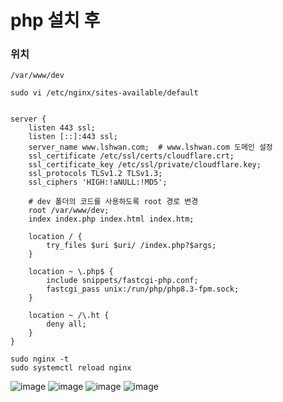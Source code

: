 # php 설치 후

### 위치
```
/var/www/dev 
```


```
sudo vi /etc/nginx/sites-available/default


server {
    listen 443 ssl;
    listen [::]:443 ssl;
    server_name www.lshwan.com;  # www.lshwan.com 도메인 설정
    ssl_certificate /etc/ssl/certs/cloudflare.crt;
    ssl_certificate_key /etc/ssl/private/cloudflare.key;
    ssl_protocols TLSv1.2 TLSv1.3;
    ssl_ciphers 'HIGH:!aNULL:!MD5';
    
    # dev 폴더의 코드를 사용하도록 root 경로 변경
    root /var/www/dev;
    index index.php index.html index.htm;
    
    location / {
        try_files $uri $uri/ /index.php?$args;
    }
    
    location ~ \.php$ {
        include snippets/fastcgi-php.conf;
        fastcgi_pass unix:/run/php/php8.3-fpm.sock;
    }
    
    location ~ /\.ht {
        deny all;
    }
}
```


```
sudo nginx -t
sudo systemctl reload nginx
```

![image](https://github.com/user-attachments/assets/f4945d89-0ecc-4e94-a56b-b3320c15ee16)
![image](https://github.com/user-attachments/assets/815443b7-0813-45d8-8956-30e30a4e38b6)
![image](https://github.com/user-attachments/assets/17d26e78-6d21-4da5-bb70-b9ba536acc9d)
![image](https://github.com/user-attachments/assets/eb2643f7-c669-4559-a6f0-cec082d4e7b2)




